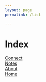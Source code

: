 ```yaml
---
layout: page
permalink: /list

---
```


# Index

[Connect](https://www.sijokuruvilla.in/connect) <br>
[Notes](https://www.sijokuruvilla.in/notes) <br> 
[About](https://www.sijokuruvilla.in/about) <br>
[Home](https://www.sijokuruvilla.in/)

<!--
To contact or stay connected: [Connect](https://www.sijokuruvilla.in/connect) <br>
To sift through my thoughts / work: [Notes](https://www.sijokuruvilla.in/notes) <br> 
To learn more about me: [About](https://www.sijokuruvilla.in/about) <br>
To get back to landing page: [Home](https://www.sijokuruvilla.in/)
>
